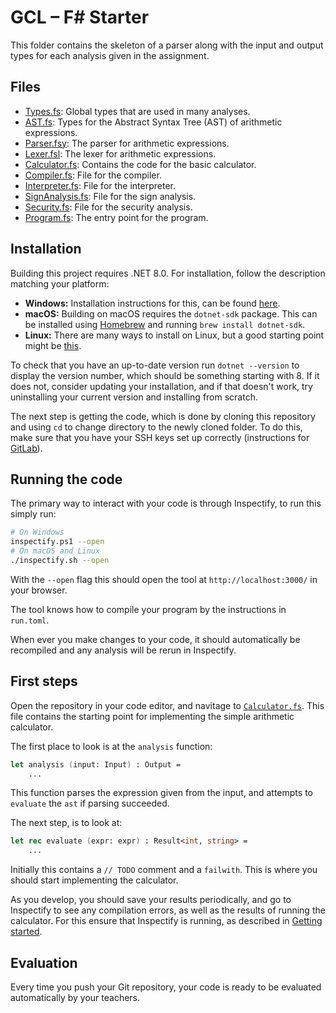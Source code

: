 # GCL – F# Starter

This folder contains the skeleton of a parser along with the input and output types for each analysis given in the assignment.

## Files

- [Types.fs](src/Types.fs): Global types that are used in many analyses.
- [AST.fs](src/AST.fs): Types for the Abstract Syntax Tree (AST) of arithmetic expressions.
- [Parser.fsy](src/Parser.fsy): The parser for arithmetic expressions.
- [Lexer.fsl](src/Lexer.fsl): The lexer for arithmetic expressions.
- [Calculator.fs](src/Calculator.fs): Contains the code for the basic calculator.
- [Compiler.fs](src/Compiler.fs): File for the compiler.
- [Interpreter.fs](src/Interpreter.fs): File for the interpreter.
- [SignAnalysis.fs](src/SignAnalysis.fs): File for the sign analysis.
- [Security.fs](src/Security.fs): File for the security analysis.
- [Program.fs](src/Program.fs): The entry point for the program.

## Installation

Building this project requires .NET 8.0. For installation, follow the description matching your platform:

- **Windows:** Installation instructions for this, can be found [here](https://dotnet.microsoft.com/en-us/download).
- **macOS:** Building on macOS requires the `dotnet-sdk` package. This can be installed using [Homebrew](https://brew.sh) and running `brew install dotnet-sdk`.
- **Linux:** There are many ways to install on Linux, but a good starting point might be [this](https://fsharp.org/use/linux/).

To check that you have an up-to-date version run `dotnet --version` to display the version number, which should be something starting with 8. If it does not, consider updating your installation, and if that doesn't work, try uninstalling your current version and installing from scratch.

The next step is getting the code, which is done by cloning this repository and using `cd` to change directory to the newly cloned folder. To do this, make sure that you have your SSH keys set up correctly (instructions for [GitLab](https://docs.gitlab.com/ee/user/ssh.html)).

## Running the code

The primary way to interact with your code is through Inspectify, to run this simply run:

```bash
# On Windows
inspectify.ps1 --open
# On macOS and Linux
./inspectify.sh --open
```

With the `--open` flag this should open the tool at `http://localhost:3000/` in your browser.

The tool knows how to compile your program by the instructions in `run.toml`.

When ever you make changes to your code, it should automatically be recompiled and any analysis will be rerun in Inspectify.

## First steps

Open the repository in your code editor, and navitage to [`Calculator.fs`](Calculator.fs). This file contains the starting point for implementing the simple arithmetic calculator.

The first place to look is at the `analysis` function:

```fs
let analysis (input: Input) : Output =
    ...
```

This function parses the expression given from the input, and attempts to `evaluate` the `ast` if parsing succeeded.

The next step, is to look at:

```fs
let rec evaluate (expr: expr) : Result<int, string> =
    ...
```

Initially this contains a `// TODO` comment and a `failwith`. This is where you should start implementing the calculator.

As you develop, you should save your results periodically, and go to Inspectify to see any compilation errors, as well as the results of running the calculator. For this ensure that Inspectify is running, as described in [Getting started](#getting-started).

## Evaluation

Every time you push your Git repository, your code is ready to be evaluated automatically by your teachers.
